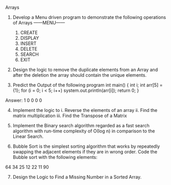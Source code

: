 Arrays

1)	Develop a Menu driven program to demonstrate the following operations of Arrays
    ——MENU——
    1. CREATE
    2. DISPLAY
    3. INSERT
    4. DELETE
    5. SEARCH
    6. EXIT

2)	Design the logic to remove the duplicate elements from an Array and after the deletion the array should contain the unique elements.

3)	Predict the Output of the following program 
    int main()
    {
        int i;
        int arr[5] = {1};
        for (i = 0; i < 5; i++)
            system.out.println(arr[i]); 
        return 0;
    }

Answer: 1
        0
        0
        0
        0

4)	Implement the logic to
i.	 Reverse the elements of an array 
ii.	 Find the matrix multiplication 
iii. Find the Transpose of a Matrix


5)	Implement the Binary search algorithm regarded as a fast search algorithm with run-time complexity of Ο(log n) in comparison to the Linear Search.

6)	Bubble Sort is the simplest sorting algorithm that works by repeatedly swapping the adjacent elements if they are in wrong order. Code the  Bubble sort with the following elements:

64	34	25	12	22	11	90

7)	Design the Logic to Find a Missing Number in a Sorted Array. 

